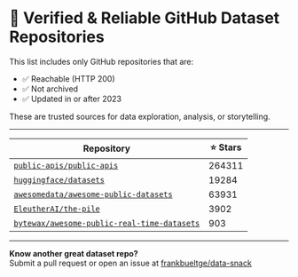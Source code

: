 # 🧰 Verified & Reliable GitHub Dataset Repositories

This list includes only GitHub repositories that are:

- ✅ Reachable (HTTP 200)
- ✅ Not archived
- ✅ Updated in or after 2023

These are trusted sources for data exploration, analysis, or storytelling.

---

| Repository | ⭐ Stars |
|------------|---------|
| [`public-apis/public-apis`](https://github.com/public-apis/public-apis) | 264311 |
| [`huggingface/datasets`](https://github.com/huggingface/datasets) | 19284 |
| [`awesomedata/awesome-public-datasets`](https://github.com/awesomedata/awesome-public-datasets) | 63931 |
| [`EleutherAI/the-pile`](https://github.com/EleutherAI/the-pile) | 3902 |
| [`bytewax/awesome-public-real-time-datasets`](https://github.com/bytewax/awesome-public-real-time-datasets) | 903 |

---

**Know another great dataset repo?**  
Submit a pull request or open an issue at [frankbueltge/data-snack](https://github.com/frankbueltge/data-snack)

